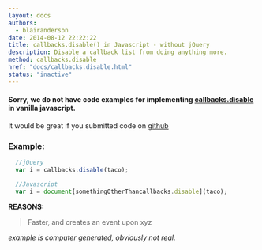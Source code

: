 ```yaml
---
layout: docs
authors:
  - blairanderson
date: 2014-08-12 22:22:22
title: callbacks.disable() in Javascript - without jQuery
description: Disable a callback list from doing anything more.
method: callbacks.disable
href: "docs/callbacks.disable.html"
status: "inactive"
---
```


#### Sorry, we do not have code examples for implementing [callbacks.disable](http://api.jquery.com/callbacks.disable/) in vanilla javascript.

It would be great if you submitted code on [github](https://github.com/blairanderson/without-jquery/blob/master/docs/callbacks.disable.md)

### Example:

```javascript
  //jQuery
  var i = callbacks.disable(taco);

  //Javascript
  var i = document[somethingOtherThancallbacks.disable](taco);

```

**REASONS:**
> Faster, and creates an event upon xyz

*example is computer generated, obviously not real.*
